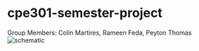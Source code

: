 # cpe301-semester-project
Group Members: Colin Martires, Rameen Feda, Peyton Thomas
![schematic](/CPE301_Semester_Project_Schematic_Group35.png)
